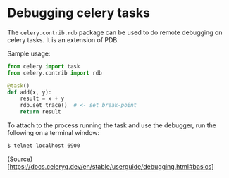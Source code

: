 # Debugging celery tasks

The `celery.contrib.rdb` package can be used to do remote debugging on celery tasks. It is an extension of PDB.

Sample usage:
```python
from celery import task
from celery.contrib import rdb

@task()
def add(x, y):
    result = x + y
    rdb.set_trace()  # <- set break-point
    return result
```

To attach to the process running the task and use the debugger, run the following on a terminal window:

```bash
$ telnet localhost 6900
```

(Source)[https://docs.celeryq.dev/en/stable/userguide/debugging.html#basics]